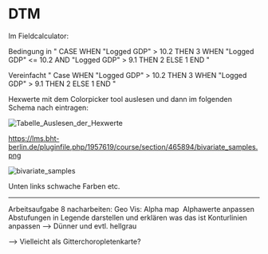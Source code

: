 # DTM

Im Fieldcalculator: 

Bedingung in 
"
CASE 
WHEN  "Logged GDP" > 10.2 THEN 3
WHEN  "Logged GDP" <= 10.2 AND "Logged GDP" > 9.1
THEN 2
ELSE 1
END
"

Vereinfacht 
"
Case 
WHEN "Logged GDP" > 10.2 THEN 3
WHEN "Logged GDP" > 9.1 THEN 2
ELSE 1
END
"

Hexwerte mit dem Colorpicker tool auslesen und dann im folgenden Schema nach eintragen:

![Tabelle_Auslesen_der_Hexwerte](https://github.com/NDautel/DTM/assets/84902755/8b22cadc-0ee4-4686-b6c2-ceadc9ca1a88)

https://lms.bht-berlin.de/pluginfile.php/1957619/course/section/465894/bivariate_samples.png

![bivariate_samples](https://github.com/NDautel/DTM/assets/84902755/ad69e3a5-b11f-4a10-9eb8-599f7b6d095d)


Unten links schwache Farben etc. 




___

Arbeitsaufgabe 8 nacharbeiten: 
Geo Vis: Alpha map  Alphawerte anpassen
Abstufungen in Legende darstellen und erklären was das ist
Konturlinien anpassen —> Dünner und evtl. hellgrau


—> Vielleicht als Gitterchoropletenkarte?
